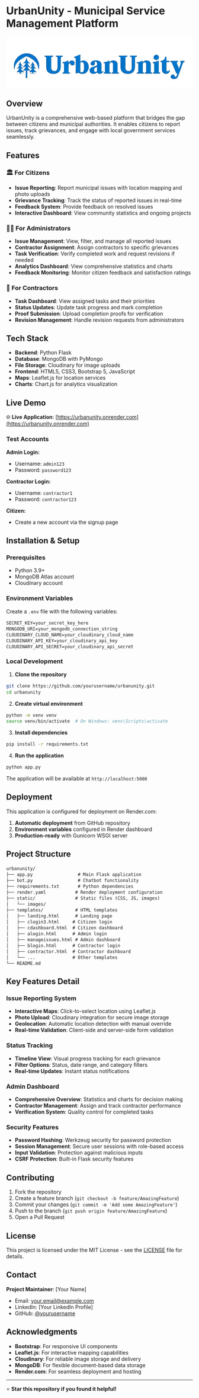 # UrbanUnity - Municipal Service Management Platform

![UrbanUnity Logo](static/images/logos.png)

## Overview

UrbanUnity is a comprehensive web-based platform that bridges the gap between citizens and municipal authorities. It enables citizens to report issues, track grievances, and engage with local government services seamlessly.

## Features

### 🏛️ For Citizens
- **Issue Reporting**: Report municipal issues with location mapping and photo uploads
- **Grievance Tracking**: Track the status of reported issues in real-time
- **Feedback System**: Provide feedback on resolved issues
- **Interactive Dashboard**: View community statistics and ongoing projects

### 👨‍💼 For Administrators
- **Issue Management**: View, filter, and manage all reported issues
- **Contractor Assignment**: Assign contractors to specific grievances
- **Task Verification**: Verify completed work and request revisions if needed
- **Analytics Dashboard**: View comprehensive statistics and charts
- **Feedback Monitoring**: Monitor citizen feedback and satisfaction ratings

### 🔧 For Contractors
- **Task Dashboard**: View assigned tasks and their priorities
- **Status Updates**: Update task progress and mark completion
- **Proof Submission**: Upload completion proofs for verification
- **Revision Management**: Handle revision requests from administrators

## Tech Stack

- **Backend**: Python Flask
- **Database**: MongoDB with PyMongo
- **File Storage**: Cloudinary for image uploads
- **Frontend**: HTML5, CSS3, Bootstrap 5, JavaScript
- **Maps**: Leaflet.js for location services
- **Charts**: Chart.js for analytics visualization

## Live Demo

🌐 **Live Application**: [https://urbanunity.onrender.com](https://urbanunity.onrender.com)

### Test Accounts

**Admin Login:**
- Username: `admin123`
- Password: `password123`

**Contractor Login:**
- Username: `contractor1`
- Password: `contractor123`

**Citizen:**
- Create a new account via the signup page

## Installation & Setup

### Prerequisites
- Python 3.9+
- MongoDB Atlas account
- Cloudinary account

### Environment Variables
Create a `.env` file with the following variables:

```env
SECRET_KEY=your_secret_key_here
MONGODB_URI=your_mongodb_connection_string
CLOUDINARY_CLOUD_NAME=your_cloudinary_cloud_name
CLOUDINARY_API_KEY=your_cloudinary_api_key
CLOUDINARY_API_SECRET=your_cloudinary_api_secret
```

### Local Development

1. **Clone the repository**
```bash
git clone https://github.com/yourusername/urbanunity.git
cd urbanunity
```

2. **Create virtual environment**
```bash
python -m venv venv
source venv/bin/activate  # On Windows: venv\Scripts\activate
```

3. **Install dependencies**
```bash
pip install -r requirements.txt
```

4. **Run the application**
```bash
python app.py
```

The application will be available at `http://localhost:5000`

## Deployment

This application is configured for deployment on Render.com:

1. **Automatic deployment** from GitHub repository
2. **Environment variables** configured in Render dashboard
3. **Production-ready** with Gunicorn WSGI server

## Project Structure

```
urbanunity/
├── app.py                 # Main Flask application
├── bot.py                 # Chatbot functionality
├── requirements.txt       # Python dependencies
├── render.yaml           # Render deployment configuration
├── static/               # Static files (CSS, JS, images)
│   └── images/
├── templates/            # HTML templates
│   ├── landing.html      # Landing page
│   ├── clogin3.html     # Citizen login
│   ├── cdashboard.html  # Citizen dashboard
│   ├── alogin.html      # Admin login
│   ├── manageissues.html # Admin dashboard
│   ├── blogin.html      # Contractor login
│   ├── contractor.html  # Contractor dashboard
│   └── ...              # Other templates
└── README.md
```

## Key Features Detail

### Issue Reporting System
- **Interactive Maps**: Click-to-select location using Leaflet.js
- **Photo Upload**: Cloudinary integration for secure image storage
- **Geolocation**: Automatic location detection with manual override
- **Real-time Validation**: Client-side and server-side form validation

### Status Tracking
- **Timeline View**: Visual progress tracking for each grievance
- **Filter Options**: Status, date range, and category filters
- **Real-time Updates**: Instant status notifications

### Admin Dashboard
- **Comprehensive Overview**: Statistics and charts for decision making
- **Contractor Management**: Assign and track contractor performance
- **Verification System**: Quality control for completed tasks

### Security Features
- **Password Hashing**: Werkzeug security for password protection
- **Session Management**: Secure user sessions with role-based access
- **Input Validation**: Protection against malicious inputs
- **CSRF Protection**: Built-in Flask security features

## Contributing

1. Fork the repository
2. Create a feature branch (`git checkout -b feature/AmazingFeature`)
3. Commit your changes (`git commit -m 'Add some AmazingFeature'`)
4. Push to the branch (`git push origin feature/AmazingFeature`)
5. Open a Pull Request

## License

This project is licensed under the MIT License - see the [LICENSE](LICENSE) file for details.

## Contact

**Project Maintainer**: [Your Name]
- Email: your.email@example.com
- LinkedIn: [Your LinkedIn Profile]
- GitHub: [@yourusername](https://github.com/yourusername)

## Acknowledgments

- **Bootstrap**: For responsive UI components
- **Leaflet.js**: For interactive mapping capabilities
- **Cloudinary**: For reliable image storage and delivery
- **MongoDB**: For flexible document-based data storage
- **Render.com**: For seamless deployment and hosting

---

⭐ **Star this repository if you found it helpful!**
